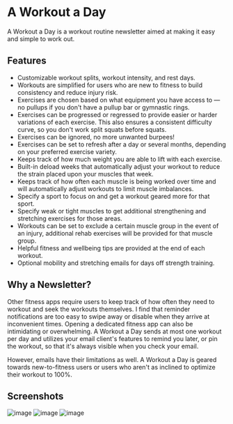 # A Workout a Day

A Workout a Day is a workout routine newsletter aimed at making it easy and simple to work out.


## Features

- Customizable workout splits, workout intensity, and rest days. 
- Workouts are simplified for users who are new to fitness to build consistency and reduce injury risk.
- Exercises are chosen based on what equipment you have access to — no pullups if you don't have a pullup bar or gymnastic rings.
- Exercises can be progressed or regressed to provide easier or harder variations of each exercise. This also ensures a consistent difficulty curve, so you don't work split squats before squats.
- Exercises can be ignored, no more unwanted burpees!
- Exercises can be set to refresh after a day or several months, depending on your preferred exercise variety.
- Keeps track of how much weight you are able to lift with each exercise.
- Built-in deload weeks that automatically adjust your workout to reduce the strain placed upon your muscles that week.
- Keeps track of how often each muscle is being worked over time and will automatically adjust workouts to limit muscle imbalances.
- Specify a sport to focus on and get a workout geared more for that sport.
- Specify weak or tight muscles to get additional strengthening and stretching exercises for those areas.
- Workouts can be set to exclude a certain muscle group in the event of an injury, additional rehab exercises will be provided for that muscle group.
- Helpful fitness and wellbeing tips are provided at the end of each workout.
- Optional mobility and stretching emails for days off strength training.


## Why a Newsletter?

Other fitness apps require users to keep track of how often they need to workout and seek the workouts themselves. I find that reminder notifications are too easy to swipe away or disable when they arrive at inconvenient times. Opening a dedicated fitness app can also be intimidating or overwhelming. A Workout a Day sends at most one workout per day and utilizes your email client's features to remind you later, or pin the workout, so that it's always visible when you check your email.

However, emails have their limitations as well. A Workout a Day is geared towards new-to-fitness users or users who aren't as inclined to optimize their workout to 100%.

## Screenshots

![image](https://user-images.githubusercontent.com/9373942/217019153-a8780e4e-4758-41a4-948f-a3bb733585bb.png)
![image](https://user-images.githubusercontent.com/9373942/217019229-7364ea5e-8790-444a-b7e3-30213037e874.png)
![image](https://user-images.githubusercontent.com/9373942/217019291-ba8968b8-18ef-4c8c-ae2d-58a7ac531f86.png)

